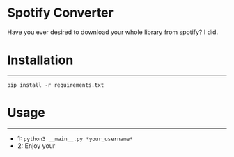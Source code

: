 # Spotify Converter

Have you ever desired to download your whole library from spotify? I did.

# Installation
---
`pip install -r requirements.txt`

# Usage
---
* 1: `python3 __main__.py *your_username*`
* 2: Enjoy your 
